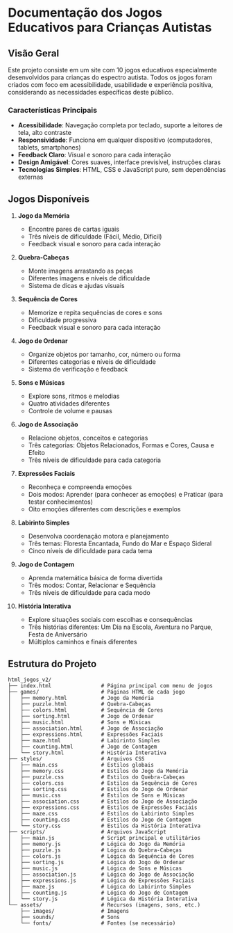 # Documentação dos Jogos Educativos para Crianças Autistas

## Visão Geral

Este projeto consiste em um site com 10 jogos educativos especialmente desenvolvidos para crianças do espectro autista. Todos os jogos foram criados com foco em acessibilidade, usabilidade e experiência positiva, considerando as necessidades específicas deste público.

### Características Principais

- **Acessibilidade**: Navegação completa por teclado, suporte a leitores de tela, alto contraste
- **Responsividade**: Funciona em qualquer dispositivo (computadores, tablets, smartphones)
- **Feedback Claro**: Visual e sonoro para cada interação
- **Design Amigável**: Cores suaves, interface previsível, instruções claras
- **Tecnologias Simples**: HTML, CSS e JavaScript puro, sem dependências externas

## Jogos Disponíveis

1. **Jogo da Memória**
   - Encontre pares de cartas iguais
   - Três níveis de dificuldade (Fácil, Médio, Difícil)
   - Feedback visual e sonoro para cada interação

2. **Quebra-Cabeças**
   - Monte imagens arrastando as peças
   - Diferentes imagens e níveis de dificuldade
   - Sistema de dicas e ajudas visuais

3. **Sequência de Cores**
   - Memorize e repita sequências de cores e sons
   - Dificuldade progressiva
   - Feedback visual e sonoro para cada interação

4. **Jogo de Ordenar**
   - Organize objetos por tamanho, cor, número ou forma
   - Diferentes categorias e níveis de dificuldade
   - Sistema de verificação e feedback

5. **Sons e Músicas**
   - Explore sons, ritmos e melodias
   - Quatro atividades diferentes
   - Controle de volume e pausas

6. **Jogo de Associação**
   - Relacione objetos, conceitos e categorias
   - Três categorias: Objetos Relacionados, Formas e Cores, Causa e Efeito
   - Três níveis de dificuldade para cada categoria

7. **Expressões Faciais**
   - Reconheça e compreenda emoções
   - Dois modos: Aprender (para conhecer as emoções) e Praticar (para testar conhecimentos)
   - Oito emoções diferentes com descrições e exemplos

8. **Labirinto Simples**
   - Desenvolva coordenação motora e planejamento
   - Três temas: Floresta Encantada, Fundo do Mar e Espaço Sideral
   - Cinco níveis de dificuldade para cada tema

9. **Jogo de Contagem**
   - Aprenda matemática básica de forma divertida
   - Três modos: Contar, Relacionar e Sequência
   - Três níveis de dificuldade para cada modo

10. **História Interativa**
    - Explore situações sociais com escolhas e consequências
    - Três histórias diferentes: Um Dia na Escola, Aventura no Parque, Festa de Aniversário
    - Múltiplos caminhos e finais diferentes

## Estrutura do Projeto

```
html_jogos_v2/
├── index.html                # Página principal com menu de jogos
├── games/                    # Páginas HTML de cada jogo
│   ├── memory.html           # Jogo da Memória
│   ├── puzzle.html           # Quebra-Cabeças
│   ├── colors.html           # Sequência de Cores
│   ├── sorting.html          # Jogo de Ordenar
│   ├── music.html            # Sons e Músicas
│   ├── association.html      # Jogo de Associação
│   ├── expressions.html      # Expressões Faciais
│   ├── maze.html             # Labirinto Simples
│   ├── counting.html         # Jogo de Contagem
│   └── story.html            # História Interativa
├── styles/                   # Arquivos CSS
│   ├── main.css              # Estilos globais
│   ├── memory.css            # Estilos do Jogo da Memória
│   ├── puzzle.css            # Estilos do Quebra-Cabeças
│   ├── colors.css            # Estilos da Sequência de Cores
│   ├── sorting.css           # Estilos do Jogo de Ordenar
│   ├── music.css             # Estilos de Sons e Músicas
│   ├── association.css       # Estilos do Jogo de Associação
│   ├── expressions.css       # Estilos de Expressões Faciais
│   ├── maze.css              # Estilos do Labirinto Simples
│   ├── counting.css          # Estilos do Jogo de Contagem
│   └── story.css             # Estilos da História Interativa
├── scripts/                  # Arquivos JavaScript
│   ├── main.js               # Script principal e utilitários
│   ├── memory.js             # Lógica do Jogo da Memória
│   ├── puzzle.js             # Lógica do Quebra-Cabeças
│   ├── colors.js             # Lógica da Sequência de Cores
│   ├── sorting.js            # Lógica do Jogo de Ordenar
│   ├── music.js              # Lógica de Sons e Músicas
│   ├── association.js        # Lógica do Jogo de Associação
│   ├── expressions.js        # Lógica de Expressões Faciais
│   ├── maze.js               # Lógica do Labirinto Simples
│   ├── counting.js           # Lógica do Jogo de Contagem
│   └── story.js              # Lógica da História Interativa
└── assets/                   # Recursos (imagens, sons, etc.)
    ├── images/               # Imagens
    ├── sounds/               # Sons
    └── fonts/                # Fontes (se necessário)


